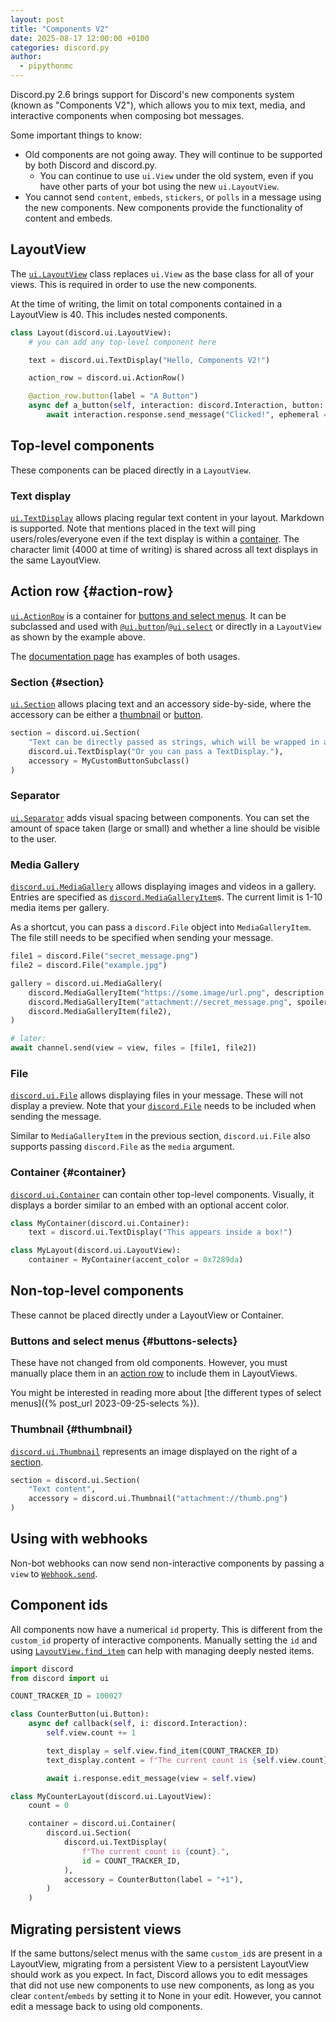 ```yaml
---
layout: post
title: "Components V2"
date: 2025-08-17 12:00:00 +0100
categories: discord.py
author:
  - pipythonmc
---
```

Discord.py 2.6 brings support for Discord's new components system (known as "Components V2"), which allows you to mix text, media, and interactive components when composing bot messages.

Some important things to know:

- Old components are not going away. They will continue to be supported by both Discord and discord.py.
  - You can continue to use `ui.View` under the old system, even if you have other parts of your bot using the new `ui.LayoutView`.
- You cannot send `content`, `embeds`, `stickers`, or `polls` in a message using the new components. New components provide the functionality of content and embeds.

## LayoutView

The [`ui.LayoutView`](https://discordpy.readthedocs.io/en/stable/interactions/api.html#discord.ui.LayoutView) class replaces `ui.View` as the base class for all of your views. This is required in order to use the new components.

At the time of writing, the limit on total components contained in a LayoutView is 40. This includes nested components.

```py
class Layout(discord.ui.LayoutView):
    # you can add any top-level component here

    text = discord.ui.TextDisplay("Hello, Components V2!")

    action_row = discord.ui.ActionRow()

    @action_row.button(label = "A Button")
    async def a_button(self, interaction: discord.Interaction, button: discord.ui.Button):
        await interaction.response.send_message("Clicked!", ephemeral = True)
```

## Top-level components

These components can be placed directly in a `LayoutView`.

### Text display

[`ui.TextDisplay`](https://discordpy.readthedocs.io/en/latest/interactions/api.html#discord.ui.TextDisplay) allows placing regular text content in your layout. Markdown is supported. Note that mentions placed in the text will ping users/roles/everyone even if the text display is within a [container](#container). The character limit (4000 at time of writing) is shared across all text displays in the same LayoutView.

## Action row {#action-row}

[`ui.ActionRow`](https://discordpy.readthedocs.io/en/latest/interactions/api.html#discord.ui.ActionRow) is a container for [buttons and select menus](#buttons-selects). It can be subclassed and used with [`@ui.button`](https://discordpy.readthedocs.io/en/latest/interactions/api.html#discord.ui.button)/[`@ui.select`](https://discordpy.readthedocs.io/en/latest/interactions/api.html#discord.ui.select) or directly in a `LayoutView` as shown by the example above.

The [documentation page](https://discordpy.readthedocs.io/en/latest/interactions/api.html#discord.ui.ActionRow) has examples of both usages.

### Section {#section}

[`ui.Section`](https://discordpy.readthedocs.io/en/latest/interactions/api.html#discord.ui.Section) allows placing text and an accessory side-by-side, where the accessory can be either a [thumbnail](#thumbnail) or [button](#buttons-selects).

```py
section = discord.ui.Section(
    "Text can be directly passed as strings, which will be wrapped in a TextDisplay automatically.",
    discord.ui.TextDisplay("Or you can pass a TextDisplay."),
    accessory = MyCustomButtonSubclass()
)
```

### Separator

[`ui.Separator`](https://discordpy.readthedocs.io/en/latest/interactions/api.html#discord.ui.Separator) adds visual spacing between components. You can set the amount of space taken (large or small) and whether a line should be visible to the user.

### Media Gallery

[`discord.ui.MediaGallery`](https://discordpy.readthedocs.io/en/latest/interactions/api.html#discord.ui.MediaGallery) allows displaying images and videos in a gallery. Entries are specified as [`discord.MediaGalleryItem`](https://discordpy.readthedocs.io/en/latest/api.html#discord.MediaGalleryItem)s. The current limit is 1-10 media items per gallery.

As a shortcut, you can pass a `discord.File` object into `MediaGalleryItem`. The file still needs to be specified when sending your message.

```py
file1 = discord.File("secret_message.png")
file2 = discord.File("example.jpg")

gallery = discord.ui.MediaGallery(
    discord.MediaGalleryItem("https://some.image/url.png", description = "Alt text"),
    discord.MediaGalleryItem("attachment://secret_message.png", spoiler = True),
    discord.MediaGalleryItem(file2),
)

# later:
await channel.send(view = view, files = [file1, file2])
```

### File

[`discord.ui.File`](https://discordpy.readthedocs.io/en/latest/interactions/api.html#discord.ui.File) allows displaying files in your message. These will not display a preview. Note that your [`discord.File`](https://discordpy.readthedocs.io/en/latest/api.html#discord.File) needs to be included when sending the message.

Similar to `MediaGalleryItem` in the previous section, `discord.ui.File` also supports passing `discord.File` as the `media` argument.

### Container {#container}

[`discord.ui.Container`](https://discordpy.readthedocs.io/en/latest/interactions/api.html#discord.ui.Container) can contain other top-level components. Visually, it displays a border similar to an embed with an optional accent color.

```py
class MyContainer(discord.ui.Container):
    text = discord.ui.TextDisplay("This appears inside a box!")

class MyLayout(discord.ui.LayoutView):
    container = MyContainer(accent_color = 0x7289da)
```

## Non-top-level components

These cannot be placed directly under a LayoutView or Container.

### Buttons and select menus {#buttons-selects}

These have not changed from old components. However, you must manually place them in an [action row](#action-row) to include them in LayoutViews.

You might be interested in reading more about [the different types of select menus]({% post_url 2023-09-25-selects %}).

### Thumbnail {#thumbnail}

[`discord.ui.Thumbnail`](https://discordpy.readthedocs.io/en/latest/interactions/api.html#discord.ui.Thumbnail) represents an image displayed on the right of a [section](#section).

```py
section = discord.ui.Section(
    "Text content",
    accessory = discord.ui.Thumbnail("attachment://thumb.png")
)
```

## Using with webhooks

Non-bot webhooks can now send non-interactive components by passing a `view` to [`Webhook.send`](https://discordpy.readthedocs.io/en/latest/api.html#discord.Webhook.send).

## Component ids

All components now have a numerical `id` property. This is different from the `custom_id` property of interactive components. Manually setting the `id` and using [`LayoutView.find_item`](https://discordpy.readthedocs.io/en/latest/interactions/api.html#discord.ui.LayoutView.find_item) can help with managing deeply nested items.

```py
import discord
from discord import ui

COUNT_TRACKER_ID = 100027

class CounterButton(ui.Button):
    async def callback(self, i: discord.Interaction):
        self.view.count += 1

        text_display = self.view.find_item(COUNT_TRACKER_ID)
        text_display.content = f"The current count is {self.view.count}."

        await i.response.edit_message(view = self.view)

class MyCounterLayout(discord.ui.LayoutView):
    count = 0

    container = discord.ui.Container(
        discord.ui.Section(
            discord.ui.TextDisplay(
                f"The current count is {count}.",
                id = COUNT_TRACKER_ID,
            ),
            accessory = CounterButton(label = "+1"),
        )
    )
```

## Migrating persistent views

If the same buttons/select menus with the same `custom_id`s are present in a LayoutView, migrating from a persistent View to a persistent LayoutView should work as you expect. In fact, Discord allows you to edit messages that did not use new components to use new components, as long as you clear `content`/`embeds` by setting it to None in your edit. However, you cannot edit a message back to using old components.

